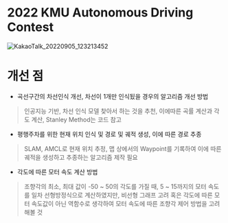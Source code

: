 # 2022 KMU Autonomous Driving Contest
![KakaoTalk_20220905_123213452](https://user-images.githubusercontent.com/86957779/188356066-86a6b1a5-ec2c-40ee-a062-2954adb32ee6.jpg)

# 개선 점
* 곡선구간의 차선인식 개선, 차선이 1개만 인식됬을 경우의 알고리즘 개선 방법
> 인공지능 기반, 차선 인식 모델 찾아서 하는 것을 추천, 이에따른 곡률 계산과 각도 계산, Stanley Method는 코드 참고
* 평행주차를 위한 현재 위치 인식 및 경로 및 궤적 생성, 이에 따른 경로 추종
> SLAM, AMCL로 현재 위치 추정, 맵 상에서의 Waypoint를 기록하여 이에 따른 궤적을 생성하고 추종하는 알고리즘 제작 필요
* 각도에 따른 모터 속도 계산 방법
> 조향각의 최소, 최대 값이 -50 ~ 50의 각도를 가질 때, 5 ~ 15까지의 모터 속도를 일차 선형방정식으로 계산하였지만, 비선형 그래프 고려 혹은 각도에 따른 모터 속도값이 아닌 역함수로 생각하여 모터 속도에 따른 조향각 제어 방법을 고려해볼 것

